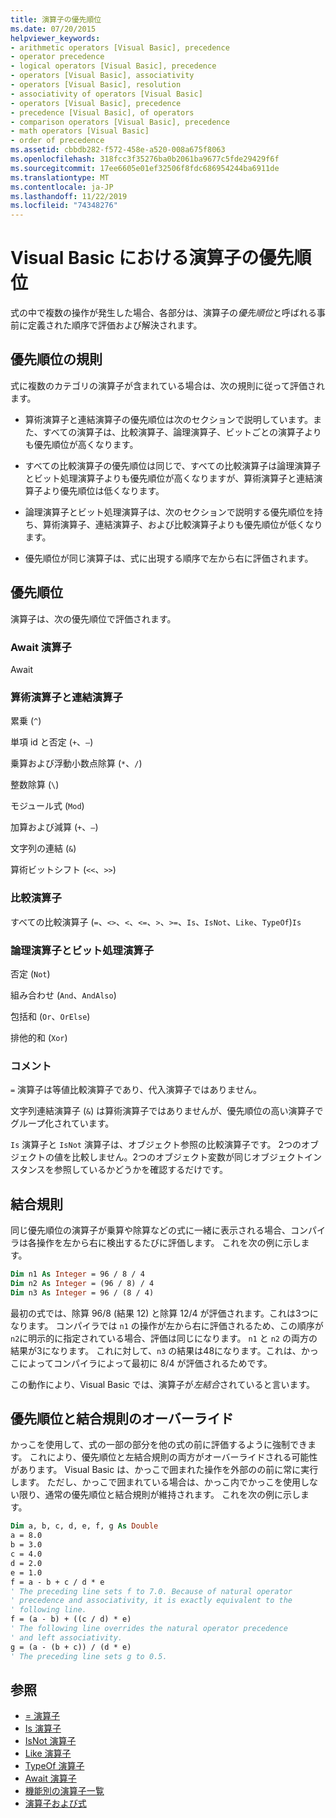 ```yaml
---
title: 演算子の優先順位
ms.date: 07/20/2015
helpviewer_keywords:
- arithmetic operators [Visual Basic], precedence
- operator precedence
- logical operators [Visual Basic], precedence
- operators [Visual Basic], associativity
- operators [Visual Basic], resolution
- associativity of operators [Visual Basic]
- operators [Visual Basic], precedence
- precedence [Visual Basic], of operators
- comparison operators [Visual Basic], precedence
- math operators [Visual Basic]
- order of precedence
ms.assetid: cbbdb282-f572-458e-a520-008a675f8063
ms.openlocfilehash: 318fcc3f35276ba0b2061ba9677c5fde29429f6f
ms.sourcegitcommit: 17ee6605e01ef32506f8fdc686954244ba6911de
ms.translationtype: MT
ms.contentlocale: ja-JP
ms.lasthandoff: 11/22/2019
ms.locfileid: "74348276"
---
```

# <a name="operator-precedence-in-visual-basic"></a>Visual Basic における演算子の優先順位
式の中で複数の操作が発生した場合、各部分は、演算子の*優先順位*と呼ばれる事前に定義された順序で評価および解決されます。

## <a name="precedence-rules"></a>優先順位の規則
 式に複数のカテゴリの演算子が含まれている場合は、次の規則に従って評価されます。

- 算術演算子と連結演算子の優先順位は次のセクションで説明しています。また、すべての演算子は、比較演算子、論理演算子、ビットごとの演算子よりも優先順位が高くなります。

- すべての比較演算子の優先順位は同じで、すべての比較演算子は論理演算子とビット処理演算子よりも優先順位が高くなりますが、算術演算子と連結演算子より優先順位は低くなります。

- 論理演算子とビット処理演算子は、次のセクションで説明する優先順位を持ち、算術演算子、連結演算子、および比較演算子よりも優先順位が低くなります。

- 優先順位が同じ演算子は、式に出現する順序で左から右に評価されます。

## <a name="precedence-order"></a>優先順位
 演算子は、次の優先順位で評価されます。

### <a name="await-operator"></a>Await 演算子
 Await

### <a name="arithmetic-and-concatenation-operators"></a>算術演算子と連結演算子
 累乗 (`^`)

 単項 id と否定 (`+`、`–`)

 乗算および浮動小数点除算 (`*`、`/`)

 整数除算 (`\`)

 モジュール式 (`Mod`)

 加算および減算 (`+`、`–`)

 文字列の連結 (`&`)

 算術ビットシフト (`<<`、`>>`)

### <a name="comparison-operators"></a>比較演算子
 すべての比較演算子 (`=`、`<>`、`<`、`<=`、`>`、`>=`、`Is`、`IsNot`、`Like`、`TypeOf`)`Is`

### <a name="logical-and-bitwise-operators"></a>論理演算子とビット処理演算子
 否定 (`Not`)

 組み合わせ (`And`、`AndAlso`)

 包括和 (`Or`、`OrElse`)

 排他的和 (`Xor`)

### <a name="comments"></a>コメント
 `=` 演算子は等値比較演算子であり、代入演算子ではありません。

 文字列連結演算子 (`&`) は算術演算子ではありませんが、優先順位の高い演算子でグループ化されています。

 `Is` 演算子と `IsNot` 演算子は、オブジェクト参照の比較演算子です。 2つのオブジェクトの値を比較しません。2つのオブジェクト変数が同じオブジェクトインスタンスを参照しているかどうかを確認するだけです。

## <a name="associativity"></a>結合規則
 同じ優先順位の演算子が乗算や除算などの式に一緒に表示される場合、コンパイラは各操作を左から右に検出するたびに評価します。 これを次の例に示します。

```vb
Dim n1 As Integer = 96 / 8 / 4
Dim n2 As Integer = (96 / 8) / 4
Dim n3 As Integer = 96 / (8 / 4)
```

 最初の式では、除算 96/8 (結果 12) と除算 12/4 が評価されます。これは3つになります。 コンパイラでは `n1` の操作が左から右に評価されるため、この順序が `n2`に明示的に指定されている場合、評価は同じになります。 `n1` と `n2` の両方の結果が3になります。 これに対して、`n3` の結果は48になります。これは、かっこによってコンパイラによって最初に 8/4 が評価されるためです。

 この動作により、Visual Basic では、演算子が*左結合*されていると言います。

## <a name="overriding-precedence-and-associativity"></a>優先順位と結合規則のオーバーライド
 かっこを使用して、式の一部の部分を他の式の前に評価するように強制できます。 これにより、優先順位と左結合規則の両方がオーバーライドされる可能性があります。 Visual Basic は、かっこで囲まれた操作を外部のの前に常に実行します。 ただし、かっこで囲まれている場合は、かっこ内でかっこを使用しない限り、通常の優先順位と結合規則が維持されます。 これを次の例に示します。

```vb
Dim a, b, c, d, e, f, g As Double
a = 8.0
b = 3.0
c = 4.0
d = 2.0
e = 1.0
f = a - b + c / d * e
' The preceding line sets f to 7.0. Because of natural operator
' precedence and associativity, it is exactly equivalent to the
' following line.
f = (a - b) + ((c / d) * e)
' The following line overrides the natural operator precedence
' and left associativity.
g = (a - (b + c)) / (d * e)
' The preceding line sets g to 0.5.
```

## <a name="see-also"></a>参照

- [= 演算子](../../../visual-basic/language-reference/operators/assignment-operator.md)
- [Is 演算子](../../../visual-basic/language-reference/operators/is-operator.md)
- [IsNot 演算子](../../../visual-basic/language-reference/operators/isnot-operator.md)
- [Like 演算子](../../../visual-basic/language-reference/operators/like-operator.md)
- [TypeOf 演算子](../../../visual-basic/language-reference/operators/typeof-operator.md)
- [Await 演算子](../../../visual-basic/language-reference/operators/await-operator.md)
- [機能別の演算子一覧](../../../visual-basic/language-reference/operators/operators-listed-by-functionality.md)
- [演算子および式](../../../visual-basic/programming-guide/language-features/operators-and-expressions/index.md)
